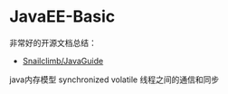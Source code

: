 # JavaEE-Basic

非常好的开源文档总结：

+ [Snailclimb/JavaGuide](https://github.com/Snailclimb/JavaGuide)

java内存模型 synchronized volatile 线程之间的通信和同步
